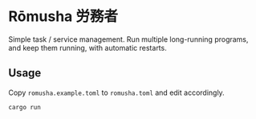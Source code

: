 # Rōmusha 労務者

Simple task / service management. Run multiple long-running programs, and keep
them running, with automatic restarts.

## Usage

Copy `romusha.example.toml` to `romusha.toml` and edit accordingly.

```
cargo run
```